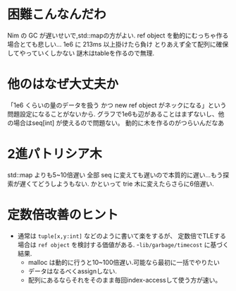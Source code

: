 # 困難こんなんだわ
Nim の GC が遅いせいで,std::mapの方がよい.
ref object を動的にむっちゃ作る場合とても悲しい...
1e6 に 213ms 以上掛けたら負け
とりあえず全て配列に確保してやっていくしかない
謎木はtableを作るので無理.
# 他のはなぜ大丈夫か
「1e6 くらいの量のデータを扱う かつ new ref object がネックになる」という問題設定になることがないから.
グラフで1e6も辺があることはまずないし、他の場合はseq[int] が使えるので問題ない。
動的に木を作るのがつらいんだなあ

# 2進パトリシア木
std::map よりも5~10倍遅い
全部 seq に変えても遅いので本質的に遅い...もう探索が遅くてどうしようもない.
かといって trie 木に変えたらさらに6倍遅い.



# 定数倍改善のヒント
- 通常は `tuple[x,y:int]` などのように書いて楽をするが、 定数倍でTLEする場合は `ref object` を検討する価値がある.
-`lib/garbage/timecost` に基づく結果.
  - malloc は動的に行うと10~100倍遅い.可能なら最初に一括でやりたい
  - データはなるべくassignしない.
  - 配列にあるならそれをそのまま毎回index-accessして使う方が速い。
